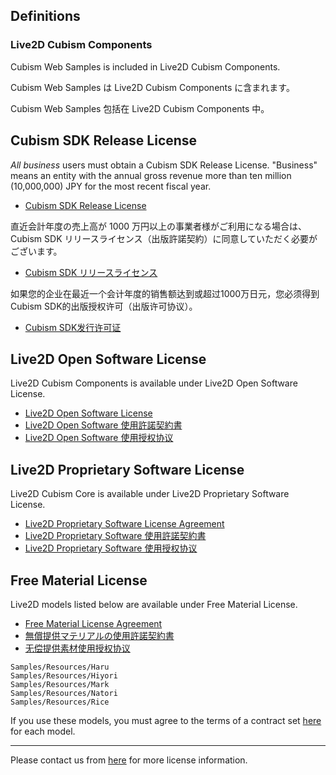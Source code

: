 ## Definitions

### Live2D Cubism Components

Cubism Web Samples is included in Live2D Cubism Components.

Cubism Web Samples は Live2D Cubism Components に含まれます。

Cubism Web Samples 包括在 Live2D Cubism Components 中。

## Cubism SDK Release License

*All business* users must obtain a Cubism SDK Release License. "Business" means an entity with the annual gross revenue more than ten million (10,000,000) JPY for the most recent fiscal year.

* [Cubism SDK Release License](https://www.live2d.com/en/download/cubism-sdk/release-license/)

直近会計年度の売上高が 1000 万円以上の事業者様がご利用になる場合は、Cubism SDK リリースライセンス（出版許諾契約）に同意していただく必要がございます。

* [Cubism SDK リリースライセンス](https://www.live2d.com/ja/download/cubism-sdk/release-license/)

如果您的企业在最近一个会计年度的销售额达到或超过1000万日元，您必须得到Cubism SDK的出版授权许可（出版许可协议）。

* [Cubism SDK发行许可证](https://www.live2d.com/zh-CHS/download/cubism-sdk/release-license/)

## Live2D Open Software License

Live2D Cubism Components is available under Live2D Open Software License.

* [Live2D Open Software License](https://www.live2d.com/eula/live2d-open-software-license-agreement_en.html)
* [Live2D Open Software 使用許諾契約書](https://www.live2d.com/eula/live2d-open-software-license-agreement_jp.html)
* [Live2D Open Software 使用授权协议](https://www.live2d.com/eula/live2d-open-software-license-agreement_cn.html)


## Live2D Proprietary Software License

Live2D Cubism Core is available under Live2D Proprietary Software License.

* [Live2D Proprietary Software License Agreement](https://www.live2d.com/eula/live2d-proprietary-software-license-agreement_en.html)
* [Live2D Proprietary Software 使用許諾契約書](https://www.live2d.com/eula/live2d-proprietary-software-license-agreement_jp.html)
* [Live2D Proprietary Software 使用授权协议](https://www.live2d.com/eula/live2d-proprietary-software-license-agreement_cn.html)


## Free Material License

Live2D models listed below are available under Free Material License.

* [Free Material License Agreement](https://www.live2d.com/eula/live2d-free-material-license-agreement_en.html)
* [無償提供マテリアルの使用許諾契約書](https://www.live2d.com/eula/live2d-free-material-license-agreement_jp.html)
* [无偿提供素材使用授权协议](https://www.live2d.com/eula/live2d-free-material-license-agreement_cn.html)

```
Samples/Resources/Haru
Samples/Resources/Hiyori
Samples/Resources/Mark
Samples/Resources/Natori
Samples/Resources/Rice
```

If you use these models, you must agree to the terms of a contract set [here](https://docs.live2d.com/cubism-editor-manual/sample-model/) for each model.


---

Please contact us from [here](https://www.live2d.jp/contact/) for more license information.
